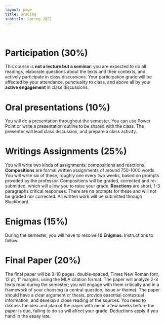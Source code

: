 ```yaml
---
layout: page
title: Grading
subtitle: Spring 2022
---
```


<br>

# Participation (30%)

This course is **not a lecture but a seminar**: you are expected to do all readings, elaborate questions about the texts and their contexts, and actively participate in class discussions. Your participation grade will be affected by your attendance, punctuality to class, and above all by your **active engagement** in class discussions.

# Oral presentations (10%)
You will do a presentation throughout the semester. You can use Power Point or write a presentation outline to be shared with the class. The presenter will lead class discussion, and prepare a class activity. 

# Writings Assignments (25%)

You will write two kinds of assignments: compositions and reactions. **Compositions** are formal written assignments of around 750-1000 words. You will write six of these, roughly one every two weeks, based on prompts provided by the professor. Compositions will be graded, corrected and re-submitted, which will allow you to raise your grade. **Reactions** are short, 1-3 paragraphs critical responses. There are no prompts for these and will not be graded nor corrected. All written work will be submitted through Blackboard.

# Enigmas (15%)

During the semester, you will have to resolve **10 Enigmas**. Instructions to follow.

# Final Paper (20%)

The final paper will be 8-10 pages, double-spaced, Times New Roman font, 12 pt, 1" margins, using the MLA citation format. The paper will analyze 2-3 texts read during the semester; you will engage with them critically and in a framework of your choosing (a central question, issue or theme). The paper should have a clear argument or thesis, provide essential contextual information, and develop a close reading of the sources. You need to discuss the idea and plan of the paper with me in a few weeks before the paper is due, failing to do so will affect your grade. Deductions apply if you hand in the essay late.
